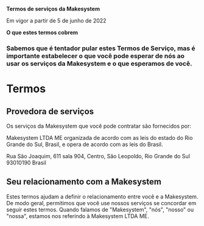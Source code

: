 **Termos de serviços da Makesystem**

Em vigor a partir de 5 de junho de 2022
 
**O que estes termos cobrem**
### Sabemos que é tentador pular estes Termos de Serviço, mas é importante estabelecer o que você pode esperar de nós ao usar os serviços  da Makesystem e o que esperamos de você.

# Termos

## Provedora de serviços

Os  serviços da Makesystem que você pode contratar são fornecidos por:

Makesystem LTDA  ME
organizada de acordo com as leis do estado do Rio Grande do Sul, Brasil, e opera de  acordo com as leis do Brasil.

Rua São Joaquim, 611 sala 904, Centro,
São Leopoldo, Rio Grande do Sul 93010190
Brasil

## Seu relacionamento com a Makesystem

Estes termos ajudam a definir o relacionamento entre você e a Makesystem. De modo geral, permitimos que você use nossos  serviços se concordar em seguir estes termos. Quando falamos de "Makesystem", "nós", "nosso" ou "nossa", estamos nos referindo à Makesystem LTDA ME.
